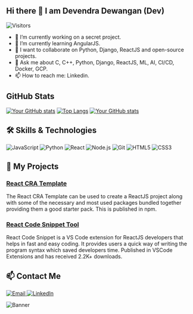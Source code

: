 ## Hi there 👋 I am Devendra Dewangan (Dev)

<!-- **Dev121212/Dev121212** is a ✨ _special_ ✨ repository because its `README.md` (this file) appears on your GitHub profile. -->

<!-- Here are some ideas to get you started: -->

![Visitors](https://komarev.com/ghpvc/?username=devendew&label=Profile%20views&color=0e75b6&style=flat)

- 🔭 I’m currently working on a secret project.
- 🌱 I’m currently learning AngularJS.
- 👯 I want to collaborate on Python, Django, ReactJS and open-source projects.
- 💬 Ask me about C, C++, Python, Django, ReactJS, ML, AI, CI/CD, Docker, GCP.
- 📫 How to reach me: Linkedin.
<!-- - 🤔 I’m looking for help with ... -->
<!-- - 😄 Pronouns: ... -->
<!-- - ⚡ Fun fact: ... -->

## GitHub Stats

[![Your GitHub stats](https://github-readme-stats.vercel.app/api?username=devendew&show_icons=true&theme=light)](https://github.com/anuraghazra/github-readme-stats)
[![Top Langs](https://github-readme-stats.vercel.app/api/top-langs/?username=devendew&layout=compact&theme=light)](https://github.com/anuraghazra/github-readme-stats)
[![Your GitHub stats](https://github-readme-streak-stats.herokuapp.com/?user=devendew&show_icons=true&theme=light)](https://github.com/anuraghazra/github-readme-stats)

## 🛠️ Skills & Technologies

<p align="left">
  <img src="https://img.shields.io/badge/JavaScript-F7DF1E?style=for-the-badge&logo=javascript&logoColor=black" alt="JavaScript"/>
  <img src="https://img.shields.io/badge/Python-3776AB?style=for-the-badge&logo=python&logoColor=white" alt="Python"/>
  <img src="https://img.shields.io/badge/React-61DAFB?style=for-the-badge&logo=react&logoColor=black" alt="React"/>
  <img src="https://img.shields.io/badge/Node.js-339933?style=for-the-badge&logo=nodedotjs&logoColor=white" alt="Node.js"/>
  <img src="https://img.shields.io/badge/Git-F05032?style=for-the-badge&logo=git&logoColor=white" alt="Git"/>
  <img src="https://img.shields.io/badge/HTML5-E34F26?style=for-the-badge&logo=html5&logoColor=white" alt="HTML5"/>
  <img src="https://img.shields.io/badge/CSS3-1572B6?style=for-the-badge&logo=css3&logoColor=white" alt="CSS3"/>
</p>

## 📝 My Projects

### [React CRA Template](https://www.npmjs.com/package/cra-template-dev-react-starter-v1)
The React CRA Template can be used to create a ReactJS project along with some of the necessary and most used packages bundled together providing them a good starter pack. This is published in npm.

### [React Code Snippet Tool](https://marketplace.visualstudio.com/items?itemName=devendra.react-code-snippet)
React Code Snippet is a VS Code extension for ReactJS developers that helps in fast and easy coding. It provides users a quick way of writing the program syntax which saved developers time. Published in VSCode Extensions and has received 2.2K+ downloads.

## 📫 Contact Me

<p align="left">
  <a href="mailto:devendra.dewangan129@gmail.com">
    <img src="https://img.shields.io/badge/Email-D14836?style=for-the-badge&logo=gmail&logoColor=white" alt="Email"/>
  </a>
  <a href="https://www.linkedin.com/in/devendew/">
    <img src="https://img.shields.io/badge/LinkedIn-0077B5?style=for-the-badge&logo=linkedin&logoColor=white" alt="LinkedIn"/>
  </a>
</p>

<!-- ![Banner](https://source.unsplash.com/1600x400/?workspace,desk) -->
![Banner](https://source.unsplash.com/1600x400/?code,programming)


